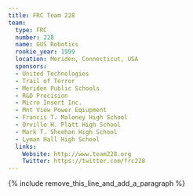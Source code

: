 ```yaml
---
title: FRC Team 228
team:
  type: FRC
  number: 228
  name: GUS Robotics
  rookie_year: 1999
  location: Meriden, Connecticut, USA
  sponsors:
  - United Technologies
  - Trail of Terror
  - Meriden Public Schools
  - R&D Precision
  - Micro Insert Inc.
  - Mnt View Power Eqiupment
  - Francis T. Maloney High School
  - Orville H. Platt High School
  - Mark T. Sheehan High School
  - Lyman Hall High School
  links:
    Website: http://www.team228.org
    Twitter: https://twitter.com/frc228
---
```


{% include remove_this_line_and_add_a_paragraph %}